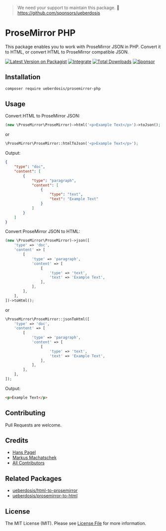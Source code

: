 > We need your support to maintain this package. 💖 https://github.com/sponsors/ueberdosis

# ProseMirror PHP

This package enables you to work with ProseMirror JSON in PHP. Convert it to HTML, or convert HTML to ProseMirror compatible JSON.

[![Latest Version on Packagist](https://img.shields.io/packagist/v/ueberdosis/prosemirror-php.svg)](https://packagist.org/packages/ueberdosis/prosemirror-php)
[![Integrate](https://github.com/ueberdosis/prosemirror-php/workflows/Integrate/badge.svg?branch=main)](https://github.com/ueberdosis/prosemirror-php/actions)
[![Total Downloads](https://img.shields.io/packagist/dt/ueberdosis/prosemirror-php.svg?style=flat-square)](https://packagist.org/packages/ueberdosis/prosemirror-php)
[![Sponsor](https://img.shields.io/static/v1?label=Sponsor&message=%E2%9D%A4&logo=GitHub)](https://github.com/sponsors/ueberdosis)

## Installation

```bash
composer require ueberdosis/prosemirror-php
```

## Usage

Convert HTML to ProseMirror JSON:
```php
(new \ProseMirror\ProseMirror)->html('<p>Example Text</p>')->toJson();
```

or

```php
\ProseMirror\ProseMirror::htmlToJson('<p>Example Text</p>');
```

Output:
```json
{
    "type": "doc",
    "content": [
        {
            "type": "paragraph",
            "content": [
                {
                    "type": "text",
                    "text": "Example Text"
                }
            ]
        }
    ]
}
```

Convert ProseMirror JSON to HTML:
```php
(new \ProseMirror\ProseMirror)->json([
    'type' => 'doc',
    'content' => [
        [
            'type' => 'paragraph',
            'content' => [
                [
                    'type' => 'text',
                    'text' => 'Example Text',
                ],
            ],
        ],
    ],
])->toHtml();
```

or

```php
\ProseMirror\ProseMirror::jsonToHtml([
    'type' => 'doc',
    'content' => [
        [
            'type' => 'paragraph',
            'content' => [
                [
                    'type' => 'text',
                    'text' => 'Example Text',
                ],
            ],
        ],
    ],
]);
```

Output:
```html
<p>Example Text</p>
```


## Contributing

Pull Requests are welcome.

## Credits

- [Hans Pagel](https://github.com/hanspagel)
- [Markus Machatschek](https://github.com/mmachatschek)
- [All Contributors](../../contributors)

## Related Packages
- [ueberdosis/html-to-prosemirror](https://github.com/ueberdosis/html-to-prosemirror)
- [ueberdosis/prosemirror-to-html](https://github.com/ueberdosis/prosemirror-to-html)

## License

The MIT License (MIT). Please see [License File](LICENSE.md) for more information.
